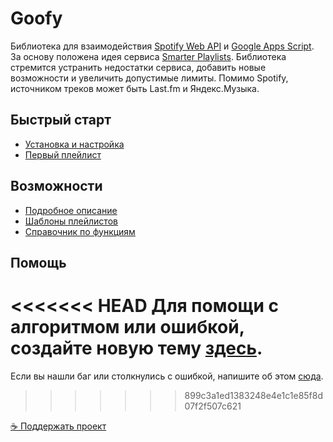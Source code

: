 # Goofy
Библиотека для взаимодействия [Spotify Web API](https://developer.spotify.com/documentation/web-api/) и [Google Apps Script](https://developers.google.com/apps-script). За основу положена идея сервиса [Smarter Playlists](http://smarterplaylists.playlistmachinery.com/about.html). Библиотека стремится устранить недостатки сервиса, добавить новые возможности и увеличить допустимые лимиты. Помимо Spotify, источником треков может быть Last.fm и Яндекс.Музыка.

## Быстрый старт
- [Установка и настройка](https://chimildic.github.io/goofy/#/install)
- [Первый плейлист](https://chimildic.github.io/goofy/#/first-playlist)

## Возможности
- [Подробное описание](https://chimildic.github.io/goofy/#/desc)
- [Шаблоны плейлистов](https://chimildic.github.io/goofy/#/template)
- [Справочник по функциям](https://chimildic.github.io/goofy/#/func)

## Помощь

<<<<<<< HEAD
Для помощи с алгоритмом или ошибкой, создайте новую тему [здесь](https://github.com/Chimildic/goofy/discussions).
=======
Если вы нашли баг или столкнулись с ошибкой, напишите об этом [сюда](https://github.com/Chimildic/goofy/discussions).
>>>>>>> 899c3a1ed1383248e4e1c1e85f8d07f2f507c621

[☕ Поддержать проект](https://yoomoney.ru/to/410014208620686)
